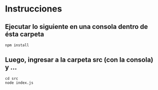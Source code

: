 # Instrucciones
## Ejecutar lo siguiente en una consola dentro de ésta carpeta
```
npm install
```
## Luego, ingresar a la carpeta src (con la consola) y ...
```
cd src
node index.js
```
